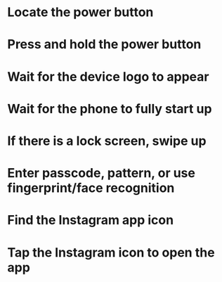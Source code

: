 # Locate the power button
# Press and hold the power button
# Wait for the device logo to appear
# Wait for the phone to fully start up

# If there is a lock screen, swipe up
# Enter passcode, pattern, or use fingerprint/face recognition

# Find the Instagram app icon
# Tap the Instagram icon to open the app
